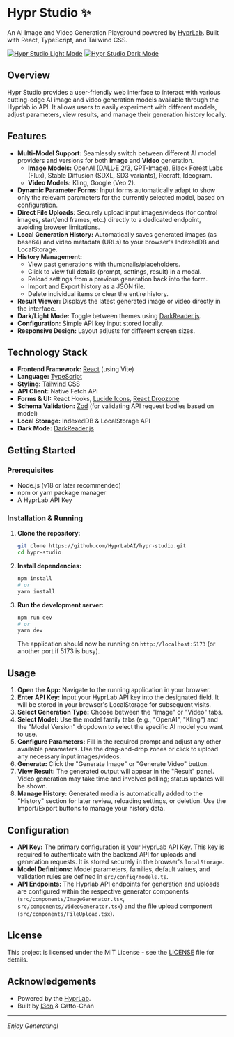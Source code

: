 # Hypr Studio ✨

An AI Image and Video Generation Playground powered by [HyprLab](https://hyprlab.io/). Built with React, TypeScript, and Tailwind CSS.

[![Hypr Studio Light Mode](https://placehold.co/600x400)](https://placehold.co/1200x800)
[![Hypr Studio Dark Mode](https://placehold.co/600x400)](https://placehold.co/1200x800)

## Overview

Hypr Studio provides a user-friendly web interface to interact with various cutting-edge AI image and video generation models available through the Hyprlab.io API. It allows users to easily experiment with different models, adjust parameters, view results, and manage their generation history locally.

## Features

*   **Multi-Model Support:** Seamlessly switch between different AI model providers and versions for both **Image** and **Video** generation.
    *   **Image Models:** OpenAI (DALL·E 2/3, GPT-Image), Black Forest Labs (Flux), Stable Diffusion (SDXL, SD3 variants), Recraft, Ideogram.
    *   **Video Models:** Kling, Google (Veo 2).
*   **Dynamic Parameter Forms:** Input forms automatically adapt to show only the relevant parameters for the currently selected model, based on configuration.
*   **Direct File Uploads:** Securely upload input images/videos (for control images, start/end frames, etc.) directly to a dedicated endpoint, avoiding browser limitations.
*   **Local Generation History:** Automatically saves generated images (as base64) and video metadata (URLs) to your browser's IndexedDB and LocalStorage.
*   **History Management:**
    *   View past generations with thumbnails/placeholders.
    *   Click to view full details (prompt, settings, result) in a modal.
    *   Reload settings from a previous generation back into the form.
    *   Import and Export history as a JSON file.
    *   Delete individual items or clear the entire history.
*   **Result Viewer:** Displays the latest generated image or video directly in the interface.
*   **Dark/Light Mode:** Toggle between themes using [DarkReader.js](https://darkreader.org/).
*   **Configuration:** Simple API key input stored locally.
*   **Responsive Design:** Layout adjusts for different screen sizes.

## Technology Stack

*   **Frontend Framework:** [React](https://reactjs.org/) (using Vite)
*   **Language:** [TypeScript](https://www.typescriptlang.org/)
*   **Styling:** [Tailwind CSS](https://tailwindcss.com/)
*   **API Client:** Native Fetch API
*   **Forms & UI:** React Hooks, [Lucide Icons](https://lucide.dev/), [React Dropzone](https://react-dropzone.js.org/)
*   **Schema Validation:** [Zod](https://zod.dev/) (for validating API request bodies based on model)
*   **Local Storage:** IndexedDB & LocalStorage API
*   **Dark Mode:** [DarkReader.js](https://darkreader.org/)

## Getting Started

### Prerequisites

*   Node.js (v18 or later recommended)
*   npm or yarn package manager
*   A HyprLab API Key

### Installation & Running

1.  **Clone the repository:**
    ```bash
    git clone https://github.com/HyprLabAI/hypr-studio.git
    cd hypr-studio
    ```

2.  **Install dependencies:**
    ```bash
    npm install
    # or
    yarn install
    ```

3.  **Run the development server:**
    ```bash
    npm run dev
    # or
    yarn dev
    ```
    The application should now be running on `http://localhost:5173` (or another port if 5173 is busy).

## Usage

1.  **Open the App:** Navigate to the running application in your browser.
2.  **Enter API Key:** Input your HyprLab API key into the designated field. It will be stored in your browser's LocalStorage for subsequent visits.
3.  **Select Generation Type:** Choose between the "Image" or "Video" tabs.
4.  **Select Model:** Use the model family tabs (e.g., "OpenAI", "Kling") and the "Model Version" dropdown to select the specific AI model you want to use.
5.  **Configure Parameters:** Fill in the required prompt and adjust any other available parameters. Use the drag-and-drop zones or click to upload any necessary input images/videos.
6.  **Generate:** Click the "Generate Image" or "Generate Video" button.
7.  **View Result:** The generated output will appear in the "Result" panel. Video generation may take time and involves polling; status updates will be shown.
8.  **Manage History:** Generated media is automatically added to the "History" section for later review, reloading settings, or deletion. Use the Import/Export buttons to manage your history data.

## Configuration

*   **API Key:** The primary configuration is your HyprLab API Key. This key is required to authenticate with the backend API for uploads and generation requests. It is stored securely in the browser's `localStorage`.
*   **Model Definitions:** Model parameters, families, default values, and validation rules are defined in `src/config/models.ts`.
*   **API Endpoints:** The Hyprlab API endpoints for generation and uploads are configured within the respective generator components (`src/components/ImageGenerator.tsx`, `src/components/VideoGenerator.tsx`) and the file upload component (`src/components/FileUpload.tsx`).

## License

This project is licensed under the MIT License - see the [LICENSE](LICENSE) file for details.

## Acknowledgements

*   Powered by the [HyprLab](https://hyprlab.io/).
*   Built by [l3on](https://github.com/l3ony2k) & Catto-Chan

---

*Enjoy Generating!*